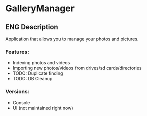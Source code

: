 # GalleryManager
## ENG Description
Application that allows you to manage your photos and pictures.
### Features:
- Indexing photos and videos
- Importing new photos/videos from drives/sd cards/directories
- TODO: Duplicate finding
- TODO: DB Cleanup
### Versions:
- Console
- UI (not maintained right now)
